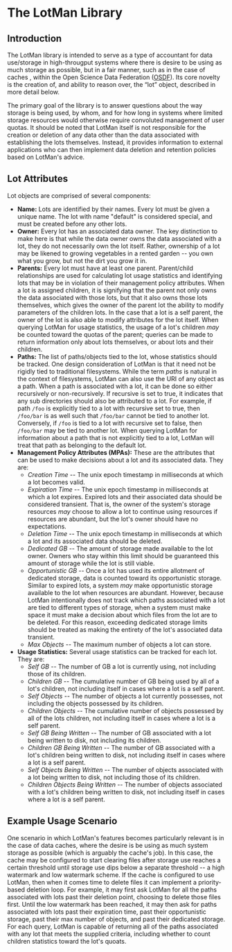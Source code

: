 # The LotMan Library

## Introduction

The LotMan library is intended to serve as a type of accountant for data use/storage in high-througput systems where there is desire to be using as much storage as possible, but in a fair manner, such as in the case of caches , within the Open Science Data Federation ([OSDF](https://osdf.osg-htc.org/)). Its core novelty is the creation of, and ability to reason over, the “lot” object, described in more detail below.

The primary goal of the library is to answer questions about the way storage is being used, by whom, and for how long in systems where limited storage resources would otherwise require convoluted management of user quotas. It should be noted that LotMan itself is not responsible for the creation or deletion of any data other than the data associated with establishing the lots themselves. Instead, it provides information to external applications who can then implement data deletion and retention policies based on LotMan's advice.


## Lot Attributes

Lot objects are comprised of several components:
- **Name:** Lots are identified by their names. Every lot must be given a unique name. The lot with name "default" is considered special, and must be created before any other lots.
- **Owner:** Every lot has an associated data owner. The key distinction to make here is that while the data owner owns the data associated with a lot, they do not necessarily own the lot itself\. Rather, ownership of a lot may be likened to growing vegetables in a rented garden -- you own what you grow, but not the dirt you grow it in.
- **Parents:** Every lot must have at least one parent. Parent/child relationships are used for calculating lot usage statistics and identifying lots that may be in violation of their management policy attributes. When a lot is assigned children, it is signifying that the parent not only owns the data associated with those lots, but that it also owns those lots themselves, which gives the owner of the parent lot the ability to modify parameters of the children lots. In the case that a lot is a self parent, the owner of the lot is also able to modify attributes for the lot itself. When querying LotMan for usage statistics, the usage of a lot's children *may* be counted toward the quotas of the parent; queries can be made to return information only about lots themselves, or about lots and their children.
- **Paths:** The list of paths/objects tied to the lot, whose statistics should be tracked. One design consideration of LotMan is that it need not be rigidly tied to traditional filesystems. While the term *paths* is natural in the context of filesystems, LotMan can also use the URI of any object as a path. When a path is associated with a lot, it can be done so either recursively or non-recursively. If recursive is set to true, it indicates that any sub directories should also be attributed to a lot. For example, if path `/foo` is explicitly tied to a lot with recursive set to true, then `/foo/bar` is as well such that `/foo/bar` cannot be tied to another lot. Conversely, if `/foo` is tied to a lot with recursive set to false, then `/foo/bar` may be tied to another lot. When querying LotMan for information about a path that is not explicitly tied to a lot, LotMan will treat that path as belonging to the default lot. 
- **Management Policy Attributes (MPAs):** These are the attributes that can be used to make decisions about a lot and its associated data. They are:
    - *Creation Time* -- The unix epoch timestamp in milliseconds at which a lot becomes valid. 
    - *Expiration Time* -- The unix epoch timestamp in milliseconds at which a lot expires. Expired lots and their associated data should be considered transient. That is, the owner of the system's storage resources *may* choose to allow a lot to continue using resources if resources are abundant, but the lot's owner should have no expectations.
    - *Deletion Time* -- The unix epoch timestamp in milliseconds at which a lot and its associated data should be deleted. 
    - *Dedicated GB* -- The amount of storage made available to the lot owner. Owners who stay within this limit should be guaranteed this amount of storage while the lot is still viable.
    - *Opportunistic GB* -- Once a lot has used its entire allotment of dedicated storage, data is counted toward its opportunistic storage. Similar to expired lots, a system *may* make opportunistic storage available to the lot when resources are abundant. However, because LotMan intentionally does not track which paths associated with a lot are tied to different types of storage, when a system must make space it must make a decision about which files from the lot are to be deleted. For this reason, exceeding dedicated storage limits should be treated as making the entirety of the lot's associated data transient.
    - *Max Objects* -- The maximum number of objects a lot can store. 
- **Usage Statistics:** Several usage statistics can be tracked for each lot. They are:
    - *Self GB* -- The number of GB a lot is currently using, not including those of its children.
    - *Children GB* -- The cumulative number of GB being used by all of a lot's children, not including itself in cases where a lot is a self parent.
    - *Self Objects* -- The number of objects a lot currently possesses, not including the objects possessed by its children.
    - *Children Objects* -- The cumulative number of objects possessed by all of the lots children, not including itself in cases where a lot is a self parent.
    - *Self GB Being Written* -- The number of GB associated with a lot being written to disk, not including its children.
    - *Children GB Being Written* -- The number of GB associated with a lot's children being written to disk, not including itself in cases where a lot is a self parent.
    - *Self Objects Being Written* -- The number of objects associated with a lot being written to disk, not including those of its children.
    - *Children Objects Being Written* -- The number of objects associated with a lot's children being written to disk, not including itself in cases where a lot is a self parent.

## Example Usage Scenario

One scenario in which LotMan's features becomes particularly relevant is in the case of data caches, where the desire is be using as much system storage as possible (which is arguably the cache's job). In this case, the cache may be configured to start clearing files after storage use reaches a certain threshold until storage use dips below a separate threshold -- a high watermark and low watermark scheme. If the cache is configured to use LotMan, then when it comes time to delete files it can implement a priority-based deletion loop. For example, it may first ask LotMan for all the paths associated with lots past their deletion point, choosing to delete those files first. Until the low watermark has been reached, it may then ask for paths associated with lots past their expiration time, past their opportunistic storage, past their max number of objects, and past their dedicated storage. For each query, LotMan is capable of returning all of the paths associated with any lot that meets the supplied criteria, including whether to count children statistics toward the lot's quoats.
